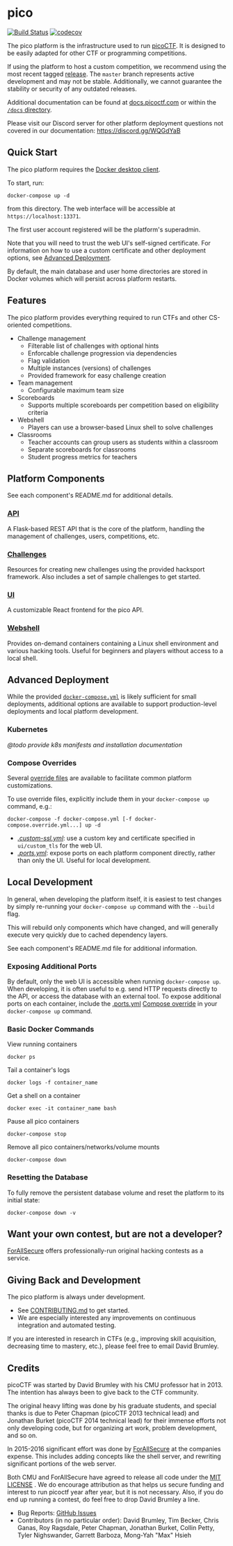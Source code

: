 # pico

[![Build Status](https://travis-ci.com/picoCTF/picoCTF.svg?branch=master)](https://travis-ci.com/picoCTF/picoCTF)
[![codecov](https://codecov.io/gh/picoCTF/picoCTF/branch/master/graph/badge.svg)](https://codecov.io/gh/picoCTF/picoCTF)

The pico platform is the infrastructure used to run [picoCTF](https://picoctf.com/).
It is designed to be easily adapted for other CTF or programming competitions.

If using the platform to host a custom competition, we recommend using the most recent tagged [release](https://github.com/picoCTF/picoCTF/releases). The `master` branch represents active development and may not be stable. Additionally, we cannot guarantee the stability or security of any outdated releases.

Additional documentation can be found at [docs.picoctf.com](https://docs.picoctf.com) or within the [`/docs` directory](./docs/README.md).

Please visit our Discord server for other platform deployment questions not
covered in our documentation: https://discord.gg/WQGdYaB

## Quick Start

The pico platform requires the [Docker desktop client](https://www.docker.com/products/docker-desktop).

To start, run:

```shell
docker-compose up -d
```

from this directory. The web interface will be accessible at `https://localhost:13371`.

The first user account registered will be the platform's superadmin.

Note that you will need to trust the web UI's self-signed certificate.
For information on how to use a custom certificate and other deployment options, see [Advanced Deployment](#advanced-deployment).

By default, the main database and user home directories are stored in Docker volumes which will persist across platform restarts.

## Features

The pico platform provides everything required to run CTFs and other CS-oriented competitions.

- Challenge management
  - Filterable list of challenges with optional hints
  - Enforcable challenge progression via dependencies
  - Flag validation
  - Multiple instances (versions) of challenges
  - Provided framework for easy challenge creation
- Team management
  - Configurable maximum team size
- Scoreboards
  - Supports multiple scoreboards per competition based on eligibility criteria
- Webshell
  - Players can use a browser-based Linux shell to solve challenges
- Classrooms
  - Teacher accounts can group users as students within a classroom
  - Separate scoreboards for classrooms
  - Student progress metrics for teachers

## Platform Components

See each component's README.md for additional details.

### [API](./api)

A Flask-based REST API that is the core of the platform, handling the management
of challenges, users, competitions, etc.

### [Challenges](./challenges)

Resources for creating new challenges using the provided hacksport framework.
Also includes a set of sample challenges to get started.

### [UI](./ui)

A customizable React frontend for the pico API.

### [Webshell](./webshell)

Provides on-demand containers containing a Linux shell environment and various hacking tools.
Useful for beginners and players without access to a local shell.

## Advanced Deployment

While the provided [`docker-compose.yml`](./docker-compose.yml) is likely sufficient for small deployments, additional options are available to support production-level deployments and local platform development.

### Kubernetes

*@todo provide k8s manifests and installation documentation*

### Compose Overrides

Several [override files](https://docs.docker.com/compose/extends/#multiple-compose-files) are available to facilitate common platform customizations.

To use override files, explicitly include them in your `docker-compose up` command, e.g.:

```shell
docker-compose -f docker-compose.yml [-f docker-compose.override.yml...] up -d
```

- *[.custom-ssl.yml](./docker-compose.custom-ssl.yml)*: use a custom key and certificate specified in `ui/custom_tls` for the web UI.
- *[.ports.yml](./docker-compose.ports.yml)*: expose ports on each platform component directly, rather than only the UI. Useful for local development.

## Local Development

In general, when developing the platform itself, it is easiest to test changes by simply re-running your `docker-compose up` command with the `--build` flag.

This will rebuild only components which have changed, and will generally execute very quickly due to cached dependency layers.

See each component's README.md file for additional information.

### Exposing Additional Ports

By default, only the web UI is accessible when running `docker-compose up`. When developing, it is often useful to e.g. send HTTP requests directly to the API, or access the database with an external tool. To expose additional ports on each container, include the [.ports.yml](./docker-compose.ports.yml) [Compose override](#compose-overrides) in your `docker-compose up` command.

### Basic Docker Commands

View running containers

```shell
docker ps
```

Tail a container's logs

```shell
docker logs -f container_name
```

Get a shell on a container

```shell
docker exec -it container_name bash
```

Pause all pico containers

```shell
docker-compose stop
```

Remove all pico containers/networks/volume mounts

```shell
docker-compose down
```

### Resetting the Database

To fully remove the persistent database volume and reset the platform to its initial state:

```shell
docker-compose down -v
```

## Want your own contest, but are not a developer?

[ForAllSecure](https://forallsecure.com) offers professionally-run original
hacking contests as a service.

## Giving Back and Development

The pico platform is always under development.

- See [CONTRIBUTING.md](CONTRIBUTING.md) to get started.
- We are especially interested any improvements on continuous integration and
  automated testing.

If you are interested in research in CTFs (e.g., improving skill acquisition,
decreasing time to mastery, etc.), please feel free to email David Brumley.

## Credits

picoCTF was started by David Brumley with his CMU professor hat in 2013. The
intention has always been to give back to the CTF community.

The original heavy lifting was done by his graduate students, and special thanks
is due to Peter Chapman (picoCTF 2013 technical lead) and Jonathan Burket
(picoCTF 2014 technical lead) for their immense efforts not only developing
code, but for organizing art work, problem development, and so on.

In 2015-2016 significant effort was done by
[ForAllSecure](https://forallsecure.com) at the companies expense. This includes
adding concepts like the shell server, and rewriting significant portions of the
web server.

Both CMU and ForAllSecure have agreed to release all code under the [MIT
LICENSE](./LICENSE) . We do encourage attribution as that helps us secure
funding and interest to run picoctf year after year, but it is not
necessary. Also, if you do end up running a contest, do feel free to drop David
Brumley a line.

- Bug Reports: [GitHub Issues](https://github.com/picoCTF/picoCTF/issues)
- Contributors (in no particular order): David Brumley, Tim Becker, Chris Ganas,
  Roy Ragsdale, Peter Chapman, Jonathan Burket, Collin Petty, Tyler Nighswander,
  Garrett Barboza, Mong-Yah "Max" Hsieh
